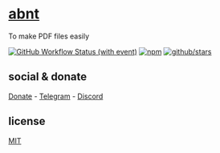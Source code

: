 # [abnt]()

To make PDF files easily

[![GitHub Workflow Status (with event)](https://img.shields.io/github/actions/workflow/status/brtmvdl/abnt/npm-publish.yml?label=GitHub%20Actions&link=https%3A%2F%2Fgithub.com%2Fbrtmvdl%2Fabnt%2Factions%2Fworkflows%2Fnpm-publish.yml)](https://github.com/brtmvdl/abnt/actions/workflows/npm-publish.yml) [![npm](https://img.shields.io/npm/dw/%40brtmvdl/abnt?label=NPM%20Weekly%20Downloads)](https://www.npmjs.com/package/@brtmvdl/abnt) [![github/stars](https://img.shields.io/github/stars/brtmvdl/abnt?style=social)](https://img.shields.io/github/stars/brtmvdl/abnt?style=social) 

## social & donate

[Donate](https://link.mercadopago.com.br/brtmvdl) - [Telegram](https://t.me/+KRmg5MlqgMk0MTg5) - [Discord](https://discord.gg/2zWpWBgmPj)

## license

[MIT](./LICENSE.md)
